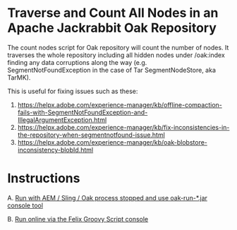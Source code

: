 # Traverse and Count All Nodes in an Apache Jackrabbit Oak Repository
The count nodes script for Oak repository will count the number of nodes.  It traverses the whole repository including all hidden nodes under /oak:index finding any data corruptions along the way (e.g. SegmentNotFoundException in the case of Tar SegmentNodeStore, aka TarMK).

This is useful for fixing issues such as these:
1. https://helpx.adobe.com/experience-manager/kb/offline-compaction-fails-with-SegmentNotFoundException-and-IllegalArgumentException.html
2. https://helpx.adobe.com/experience-manager/kb/fix-inconsistencies-in-the-repository-when-segmentnotfound-issue.html
3. https://helpx.adobe.com/experience-manager/kb/oak-blobstore-inconsistency-blobId.html

# Instructions

A. [Run with AEM / Sling / Oak process stopped and use oak-run-*.jar console tool](instructions-run-offline.md)

B. [Run online via the Felix Groovy Script console](instructions-run-online.md)
